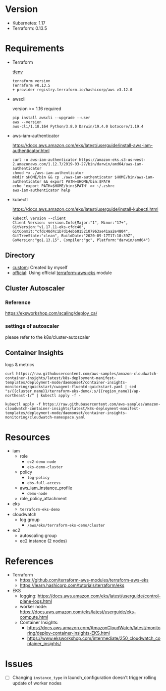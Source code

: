 # Version

- Kubernetes: 1.17
- Terraform: 0.13.5

# Requirements

- Terraform

    [tfenv](https://github.com/tfutils/tfenv)

    ```
    terraform version
    Terraform v0.13.5
    + provider registry.terraform.io/hashicorp/aws v3.12.0
    ```

- awscli

    version >= 1.16 required

    ```
    pip install awscli --upgrade --user
    aws --version
    aws-cli/1.18.164 Python/3.8.0 Darwin/19.4.0 botocore/1.19.4
    ```

- aws-iam-authenticator

    https://docs.aws.amazon.com/eks/latest/userguide/install-aws-iam-authenticator.html

    ```
    curl -o aws-iam-authenticator https://amazon-eks.s3-us-west-2.amazonaws.com/1.12.7/2019-03-27/bin/darwin/amd64/aws-iam-authenticator
    chmod +x ./aws-iam-authenticator
    mkdir $HOME/bin && cp ./aws-iam-authenticator $HOME/bin/aws-iam-authenticator && export PATH=$HOME/bin:$PATH
    echo 'export PATH=$HOME/bin:$PATH' >> ~/.zshrc
    aws-iam-authenticator help
    ```

- kubectl

    https://docs.aws.amazon.com/eks/latest/userguide/install-kubectl.html

    ```
    kubectl version --client
    Client Version: version.Info{Major:"1", Minor:"17+", GitVersion:"v1.17.11-eks-cfdc40", GitCommit:"cfdc40d4c1b7d14eb60152107963ae41aa2e4804", GitTreeState:"clean", BuildDate:"2020-09-17T17:10:39Z", GoVersion:"go1.13.15", Compiler:"gc", Platform:"darwin/amd64"}
    ```

## Directory

- [custom](custom): Created by myself
- [official](official): Using official [terraform-aws-eks](https://github.com/terraform-aws-modules/terraform-aws-eks) module

## Cluster Autoscaler

### Reference

https://eksworkshop.com/scaling/deploy_ca/


### settings of autoscaler

please refer to the k8s/cluster-autoscaler

## Container Insights

logs & metrics

```
curl https://raw.githubusercontent.com/aws-samples/amazon-cloudwatch-container-insights/latest/k8s-deployment-manifest-templates/deployment-mode/daemonset/container-insights-monitoring/quickstart/cwagent-fluentd-quickstart.yaml | sed "s/{{cluster_name}}/terraform-eks-demo/;s/{{region_name}}/ap-northeast-1/" | kubectl apply -f -
```

```
kubectl apply -f https://raw.githubusercontent.com/aws-samples/amazon-cloudwatch-container-insights/latest/k8s-deployment-manifest-templates/deployment-mode/daemonset/container-insights-monitoring/cloudwatch-namespace.yaml
```

# Resources

- iam
    - role
        - `ec2-demo-node`
        - `eks-demo-cluster`
    - policy
        - `log-policy`
        - `ebs-full-access`
    - aws_iam_instance_profile
        - `demo-node`
    - role_policy_attachment
- eks
    - `terraform-eks-demo`
- cloudwatch
    - log group
        - `/aws/eks/terraform-eks-demo/cluster`
- ec2
    - autoscaling group
    - ec2 instance (2 nodes)

# References

- Terraform
    - https://github.com/terraform-aws-modules/terraform-aws-eks
    - https://learn.hashicorp.com/tutorials/terraform/eks
- EKS
    - logging: https://docs.aws.amazon.com/eks/latest/userguide/control-plane-logs.html
    - worker node: https://docs.aws.amazon.com/eks/latest/userguide/eks-compute.html
    - Container Insights:
        - https://docs.aws.amazon.com/AmazonCloudWatch/latest/monitoring/deploy-container-insights-EKS.html
        - https://www.eksworkshop.com/intermediate/250_cloudwatch_container_insights/

# Issues

- [ ] Changing `instance_type` in launch_configuration doesn't trigger rolling update of worker nodes
